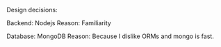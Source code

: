 Design decisions:

Backend: Nodejs
Reason: Familiarity

Database: MongoDB
Reason: Because I dislike ORMs and mongo is fast.
